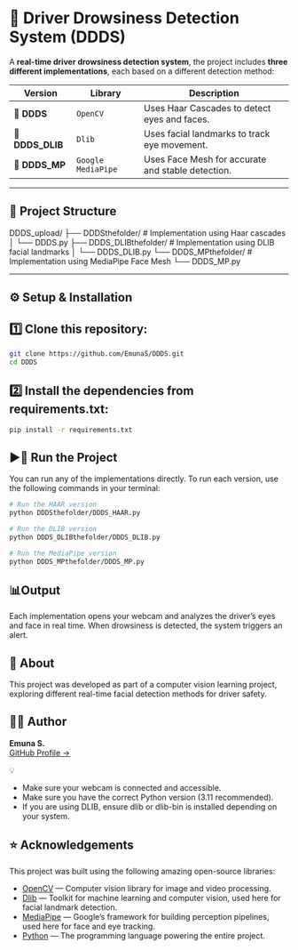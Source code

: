 # 🚗 Driver Drowsiness Detection System (DDDS)

A **real-time driver drowsiness detection system**, the project includes **three different implementations**, each based on a different detection method:

| Version | Library | Description |
|----------|----------|-------------|
| 🧩 **DDDS** | `OpenCV` | Uses Haar Cascades to detect eyes and faces. |
| 🧠 **DDDS_DLIB** | `Dlib` | Uses facial landmarks to track eye movement. |
| 🎯 **DDDS_MP** | `Google MediaPipe` | Uses Face Mesh for accurate and stable detection. |

---

## 📁 Project Structure

DDDS_upload/
├── DDDSthefolder/ # Implementation using Haar cascades
│ └── DDDS.py
├── DDDS_DLIBthefolder/ # Implementation using DLIB facial landmarks
│ └── DDDS_DLIB.py
└── DDDS_MPthefolder/ # Implementation using MediaPipe Face Mesh
└── DDDS_MP.py

---

## ⚙️ Setup & Installation

## 1️⃣ Clone this repository:

```bash
git clone https://github.com/EmunaS/DDDS.git
cd DDDS
```

## 2️⃣ Install the dependencies from requirements.txt:

```bash
pip install -r requirements.txt
```

## ▶️🚀 Run the Project
You can run any of the implementations directly.
 To run each version, use the following commands in your terminal:

```bash
# Run the HAAR version
python DDDSthefolder/DDDS_HAAR.py

# Run the DLIB version
python DDDS_DLIBthefolder/DDDS_DLIB.py

# Run the MediaPipe version
python DDDS_MPthefolder/DDDS_MP.py
```
## 📊Output

Each implementation opens your webcam and analyzes the driver’s eyes and face in real time.
When drowsiness is detected, the system triggers an alert.

## 🧠 About

This project was developed as part of a computer vision learning project,
exploring different real-time facial detection methods for driver safety.

## 👩‍💻 Author

**Emuna S.**  
[GitHub Profile →](https://github.com/EmunaS)

💡
- Make sure your webcam is connected and accessible.
- Make sure you have the correct Python version (3.11 recommended).
- If you are using DLIB, ensure dlib or dlib-bin is installed depending on your system.

## ⭐ Acknowledgements

This project was built using the following amazing open-source libraries:

- [OpenCV](https://opencv.org/) — Computer vision library for image and video processing.
- [Dlib](http://dlib.net/) — Toolkit for machine learning and computer vision, used here for facial landmark detection.
- [MediaPipe](https://developers.google.com/mediapipe) — Google’s framework for building perception pipelines, used here for face and eye tracking.
- [Python](https://www.python.org/) — The programming language powering the entire project.





